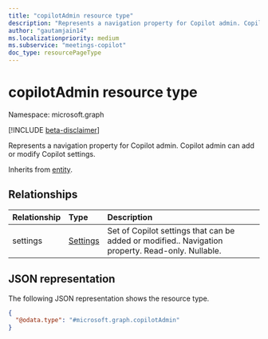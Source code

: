 ```yaml
---
title: "copilotAdmin resource type"
description: "Represents a navigation property for Copilot admin. Copilot admin can add or modify Copilot settings."
author: "gautamjain14"
ms.localizationpriority: medium
ms.subservice: "meetings-copilot"
doc_type: resourcePageType
---
```


# copilotAdmin resource type

Namespace: microsoft.graph

[!INCLUDE [beta-disclaimer](../../includes/beta-disclaimer.md)]

Represents a navigation property for Copilot admin. Copilot admin can add or modify Copilot settings.


Inherits from [entity](../resources/entity.md).

## Relationships
|Relationship|Type|Description|
|:---|:---|:---|
|settings|[Settings](../resources/copilotadminsetting.md)|Set of Copilot settings that can be added or modified.. Navigation property. Read-only. Nullable.|

## JSON representation
The following JSON representation shows the resource type.
<!-- {
  "blockType": "resource",
  "keyProperty": "id",
  "@odata.type": "microsoft.graph.copilotAdmin",
  "baseType": "microsoft.graph.entity",
  "openType": false
}
-->
``` json
{
  "@odata.type": "#microsoft.graph.copilotAdmin"
}
```

